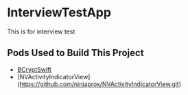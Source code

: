 # InterviewTestApp
This is for interview test

## Pods Used to Build This Project
* [BCryptSwift](https://github.com/felipeflorencio/BCryptSwift)
* [NVActivityIndicatorView] (https://github.com/ninjaprox/NVActivityIndicatorView.git)
